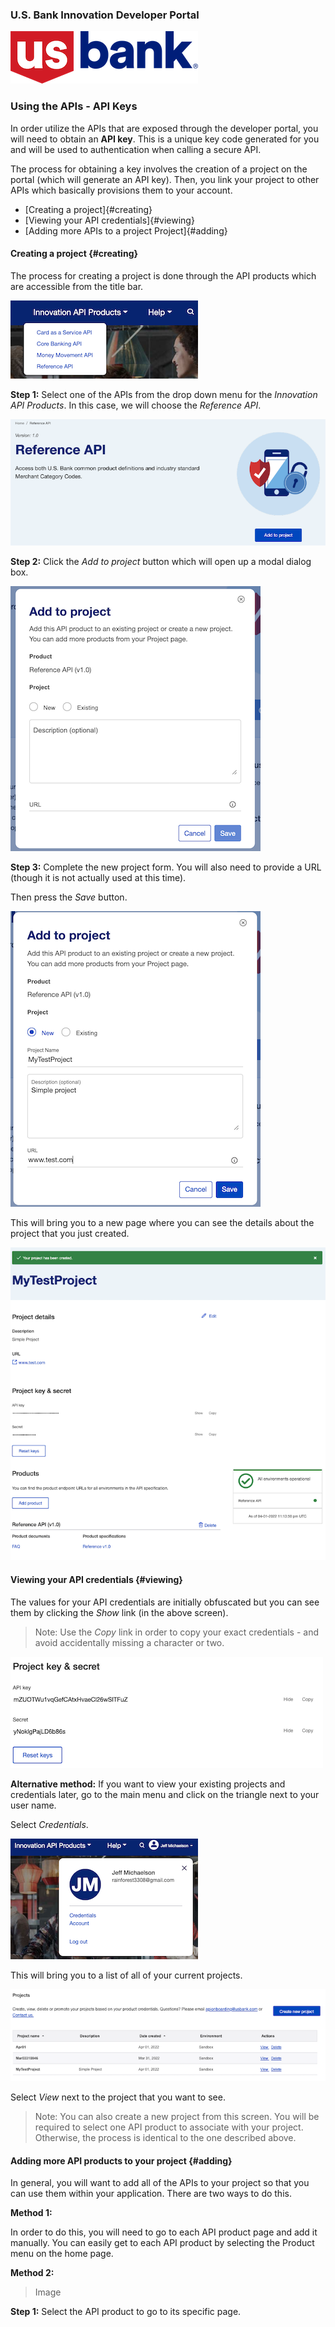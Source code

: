 ### U.S. Bank Innovation Developer Portal
![US Bank](../event/img/US_Bank_logo.png)

### Using the APIs - API Keys
In order utilize the APIs that are exposed through the developer portal, you will need to obtain an **API key**. This is a unique key code generated for you and will be used to authentication when calling a secure API.

The process for obtaining a key involves the creation of a project on the portal (which will generate an API key). Then, you link your project to other APIs which basically provisions them to your account.

- [Creating a project]{#creating}
- [Viewing your API credentials]{#viewing}
- [Adding more APIs to a project Project]{#adding}

#### Creating a project {#creating}

The process for creating a project is done through the API products which are accessible from the title bar.

![API Products](./img/APIProducts.png)

**Step 1:** Select one of the APIs from the drop down menu for the *Innovation API Products*. In this case, we will choose the *Reference API*.

![Reference API](./img/ReferenceAPIMain.png)

**Step 2:** Click the *Add to project* button which will open up a modal dialog box.

![Add Project](./img/AddProjectDialog.png)

**Step 3:** Complete the new project form. You will also need to provide a URL (though it is not actually used at this time).

Then press the *Save* button.

![Project Form](./img/AddProjectDone.png)

This will bring you to a new page where you can see the details about the project that you just created.

![Project Created](./img/ProjectCreated.png)

#### Viewing your API credentials {#viewing}
The values for your API credentials are initially obfuscated but you can see them by clicking the *Show* link (in the above screen).

>Note: Use the *Copy* link in order to copy your exact credentials - and avoid accidentally missing a character or two.

![API Keys](./img/APIKeys.png)

**Alternative method:** If you want to view your existing projects and credentials later, go to the main menu and click on the triangle next to your user name.

Select *Credentials*.

![User Dropdown](./img/UserDropdown.png)

This will bring you to a list of all of your current projects.

![Project List](./img/ProjectList.png)

Select *View* next to the project that you want to see.

>Note: You can also create a new project from this screen. You will be required to select one API product to associate with your project. Otherwise, the process is identical to the one described above.

#### Adding more API products to your project {#adding}
In general, you will want to add all of the APIs to your project so that you can use them within your application. There are two ways to do this.

**Method 1:**

In order to do this, you will need to go to each API product page and add it manually. You can easily get to each API product by selecting the Product menu on the home page.

**Method 2:**

>Image

**Step 1:** Select the API product to go to its specific page.
